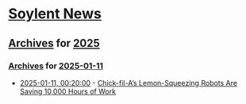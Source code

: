 # [Soylent News](../../../README.md)

## [Archives](../../index.md) for [2025](../index.md)

### [Archives](../../index.md) for [2025-01-11](index.md)

* [2025-01-11, 00:20:00](https://soylentnews.org/article.pl?sid=25/01/10/1251228&from=rss) - [Chick-fil-A’s Lemon-Squeezing Robots Are Saving 10,000 Hours of Work](https://soylentnews.org/article.pl?sid=25/01/10/1251228&from=rss)
